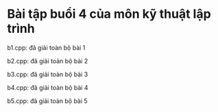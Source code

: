 <h1>Bài tập buổi 4 của môn kỹ thuật lập trình</h1>
<p>b1.cpp: đã giải toàn bộ bài 1</p>
<p>b2.cpp: đã giải toàn bộ bài 2</p>
<p>b3.cpp: đã giải toàn bộ bài 3</p>
<p>b4.cpp: đã giải toàn bộ bài 4</p>
<p>b5.cpp: đã giải toàn bộ bài 5</p>

